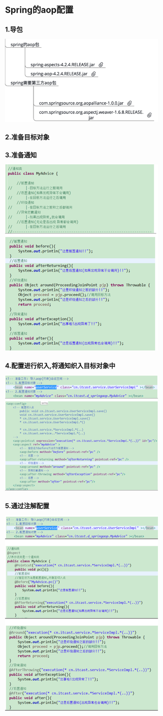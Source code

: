 # Spring的aop配置

## 1.导包

![](../../../.gitbook/assets/image%20%28133%29.png)

## 2.准备目标对象

## 3.准备通知

![](../../../.gitbook/assets/image%20%28102%29.png)

## 4.配置进行织入,将通知织入目标对象中

![](../../../.gitbook/assets/image%20%28146%29.png)

## 5.通过注解配置

![](../../../.gitbook/assets/image%20%28166%29.png)

